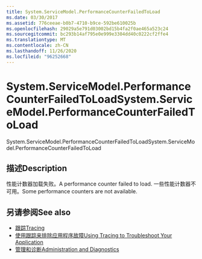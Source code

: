 ```yaml
---
title: System.ServiceModel.PerformanceCounterFailedToLoad
ms.date: 03/30/2017
ms.assetid: 776ceeae-b0b7-4710-b9ce-592be610025b
ms.openlocfilehash: 29029a5e791d03002bd15b4fa2f0ae465a523c24
ms.sourcegitcommit: bc293b14af795e0e999e3304dd40c0222cf2ffe4
ms.translationtype: MT
ms.contentlocale: zh-CN
ms.lasthandoff: 11/26/2020
ms.locfileid: "96252668"
---
```

# <a name="systemservicemodelperformancecounterfailedtoload"></a><span data-ttu-id="f3a36-102">System.ServiceModel.PerformanceCounterFailedToLoad</span><span class="sxs-lookup"><span data-stu-id="f3a36-102">System.ServiceModel.PerformanceCounterFailedToLoad</span></span>

<span data-ttu-id="f3a36-103">System.ServiceModel.PerformanceCounterFailedToLoad</span><span class="sxs-lookup"><span data-stu-id="f3a36-103">System.ServiceModel.PerformanceCounterFailedToLoad</span></span>  
  
## <a name="description"></a><span data-ttu-id="f3a36-104">描述</span><span class="sxs-lookup"><span data-stu-id="f3a36-104">Description</span></span>  

 <span data-ttu-id="f3a36-105">性能计数器加载失败。</span><span class="sxs-lookup"><span data-stu-id="f3a36-105">A performance counter failed to load.</span></span> <span data-ttu-id="f3a36-106">一些性能计数器不可用。</span><span class="sxs-lookup"><span data-stu-id="f3a36-106">Some performance counters are not available.</span></span>  
  
## <a name="see-also"></a><span data-ttu-id="f3a36-107">另请参阅</span><span class="sxs-lookup"><span data-stu-id="f3a36-107">See also</span></span>

- [<span data-ttu-id="f3a36-108">跟踪</span><span class="sxs-lookup"><span data-stu-id="f3a36-108">Tracing</span></span>](index.md)
- [<span data-ttu-id="f3a36-109">使用跟踪来排除应用程序故障</span><span class="sxs-lookup"><span data-stu-id="f3a36-109">Using Tracing to Troubleshoot Your Application</span></span>](using-tracing-to-troubleshoot-your-application.md)
- [<span data-ttu-id="f3a36-110">管理和诊断</span><span class="sxs-lookup"><span data-stu-id="f3a36-110">Administration and Diagnostics</span></span>](../index.md)
